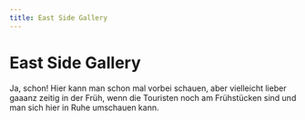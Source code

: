 ```yaml
---
title: East Side Gallery
---
```


# East Side Gallery

Ja, schon! Hier kann man schon mal vorbei schauen, aber vielleicht lieber gaaanz zeitig in der Früh, wenn die Touristen noch am Frühstücken sind und man sich hier in Ruhe umschauen kann.

<BaseImage src="berlin/eastside-1.jpg" class="mb-5" />
<BaseImage src="berlin/eastside-2.jpg" class="mb-5" />
<BaseImage src="berlin/eastside-3.jpg" />